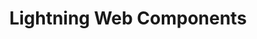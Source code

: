 ---
git: https://github.com/salesforce/lwc
logohandle: lwcdev
sort: lwc
title: Lightning Web Components
twitter: https://x.com/SalesforceEng
website: https://lwc.dev/
---